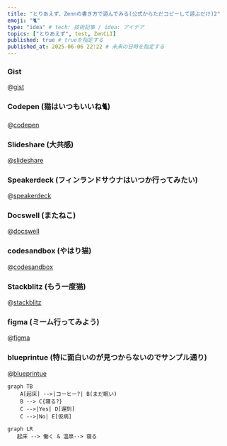 ```yaml
---
title: "とりあえず、Zennの書き方で遊んでみる(公式からただコピーして遊ぶだけ)2"
emoji: "🐈"
type: "idea" # tech: 技術記事 / idea: アイデア
topics: ["とりあえず", test, ZenCLI]
published: true # trueを指定する
published_at: 2025-06-06 22:22 # 未来の日時を指定する
---
```


### Gist
@[gist](https://gist.github.com/testkun08080/bc4c7700d215ebf57a7f07731a03035a)


### Codepen (猫はいつもいいね🐈)
@[codepen](https://codepen.io/firletta/pen/WbeJLXY)

### Slideshare (大共感)
@[slideshare](nTrXFa4nUPfgDK)

### Speakerdeck (フィンランドサウナはいつか行ってみたい)
@[speakerdeck](0c1fafbb6d51488688227b18de098c28)

### Docswell (またねこ)
@[docswell](https://www.docswell.com/s/karaage0703/K7VPJG-2024-02-22-203253#p1)


### codesandbox (やはり猫)
@[codesandbox](https://codesandbox.io/embed/cat-chat-in-react-jefdn)

### Stackblitz (もう一度猫)
@[stackblitz](https://stackblitz.com/edit/angular-cat-breeds?embed=1&file=src%2Fapp%2Fapp.component.ts)


### figma (ミーム行ってみよう)
@[figma](https://www.figma.com/proto/L9nFyfVDGrNpQETo9fm67Z/Figma-Meme-Templates--Community-?node-id=2-2&t=hSwyuZtUdeYGL4Yk-1)


### blueprintue (特に面白いのが見つからないのでサンプル通り)
@[blueprintue](https://blueprintue.com/render/0ovgynk-/)


```mermaid
graph TB
    A[起床] -->|コーヒー?| B(まだ眠い)
    B --> C{寝る?}
    C -->|Yes| D[遅刻]
    C -->|No| E[仮病]
```


```mermaid
graph LR
   起床 --> 働く & 温泉--> 寝る
```